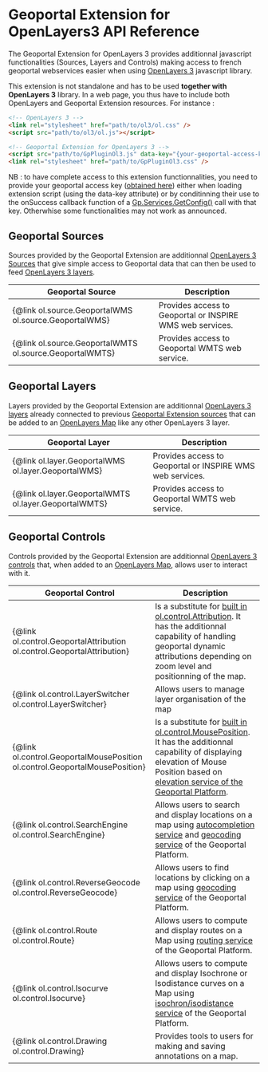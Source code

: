 # Geoportal Extension for OpenLayers3 API Reference

The Geoportal Extension for OpenLayers 3 provides additionnal javascript functionalities (Sources, Layers and Controls) making access to french geoportal webservices easier when using <a href="http://openlayers.org/">OpenLayers 3</a> javascript library.

This extension is not standalone and has to be used **together with OpenLayers 3** library. In a web page, you thus have to include both OpenLayers and Geoportal Extension resources. For instance :


``` html
<!-- OpenLayers 3 -->
<link rel="stylesheet" href="path/to/ol3/ol.css" />
<script src="path/to/ol3/ol.js"></script>

<!-- Geoportal Extension for OpenLayers 3 -->
<script src="path/to/GpPluginOl3.js" data-key="{your-geoportal-access-key}"></script>
<link rel="stylesheet" href="path/to/GpPluginOl3.css" />
```

NB : to have complete access to this extension functionnalities, you need to provide your geoportal access key (<a href="http://professionnels.ign.fr/geoservices-ign" target="_blank">obtained here</a>) either when loading extension script (using the data-key attribute) or by conditinning their use to the onSuccess callback function of a <a href="http://ignf.github.io/geoportal-access-lib/v1.0.0-beta.2/jsdoc/module-Services.html#~getConfig" target="_blank">Gp.Services.GetConfig()</a> call with that key. Otherwhise some functionalities may not work as announced.


<a id="sources"></a>

## Geoportal Sources

Sources provided by the Geoportal Extension are additionnal <a href="http://openlayers.org/en/latest/apidoc/ol.source.html" target="_blank">OpenLayers 3 Sources</a> that give simple access to Geoportal data that can then be used to feed <a href="http://openlayers.org/en/latest/apidoc/ol.layer.html" target="_blank">OpenLayers 3 layers</a>.


| Geoportal Source | Description |
| - | - |
| {@link ol.source.GeoportalWMS ol.source.GeoportalWMS} | Provides access to Geoportal or INSPIRE WMS web services. |
| {@link ol.source.GeoportalWMTS ol.source.GeoportalWMTS} | Provides access to Geoportal WMTS web service. |


## Geoportal Layers

Layers provided by the Geoportal Extension are additionnal <a href="http://openlayers.org/en/latest/apidoc/ol.layer.html" target="_blank">OpenLayers 3 layers</a> already connected to previous [Geoportal Extension sources](#sources) that can be added to an <a href="http://openlayers.org/en/latest/apidoc/ol.Map.html" target="_blank">OpenLayers Map</a> like any other OpenLayers 3 layer.

| Geoportal Layer | Description |
| - | - |
| {@link ol.layer.GeoportalWMS ol.layer.GeoportalWMS} | Provides access to Geoportal or INSPIRE WMS web services. |
| {@link ol.layer.GeoportalWMTS ol.layer.GeoportalWMTS} | Provides access to Geoportal WMTS web service. |


## Geoportal Controls

Controls provided by the Geoportal Extension are additionnal <a href="http://openlayers.org/en/latest/apidoc/ol.control.html" target="_blank">OpenLayers 3 controls</a> that, when added to an <a href="http://openlayers.org/en/latest/apidoc/ol.Map.html" target="_blank">OpenLayers Map</a>, allows user to interact with it.

| Geoportal Control | Description |
| - | - |
| {@link ol.control.GeoportalAttribution ol.control.GeoportalAttribution} | Is a substitute for <a href="http://openlayers.org/en/latest/apidoc/ol.control.Attribution.html" target="_blank">built in ol.control.Attribution</a>. It has the additionnal capability of handling geoportal dynamic attributions depending on zoom level and positionning of the map. |
| {@link ol.control.LayerSwitcher ol.control.LayerSwitcher} | Allows users to manage layer organisation of the map |
| {@link ol.control.GeoportalMousePosition ol.control.GeoportalMousePosition} | Is a substitute for <a href="http://openlayers.org/en/latest/apidoc/ol.control.MousePosition.html" target="_blank">built in ol.control.MousePosition</a>. It has the additionnal capability of displaying elevation of Mouse Position based on <a href="http://api.ign.fr/tech-docs-js/developpeur/alti.html" target="_blank">elevation service of the Geoportal Platform</a>. |
| {@link ol.control.SearchEngine ol.control.SearchEngine} | Allows users to search and display locations on a map using <a href="http://api.ign.fr/tech-docs-js/developpeur/search.html#The_autocompletion_Service" target="_blank">autocompletion service</a> and <a href="http://api.ign.fr/tech-docs-js/developpeur/search.html" target="_blank">geocoding service</a> of the Geoportal Platform. |
| {@link ol.control.ReverseGeocode ol.control.ReverseGeocode} | Allows users to find locations by clicking on a map using <a href="http://api.ign.fr/tech-docs-js/developpeur/search.html" target="_blank">geocoding service</a> of the Geoportal Platform. |
| {@link ol.control.Route ol.control.Route} | Allows users to compute and display routes on a Map using  <a href="http://api.ign.fr/tech-docs-js/developpeur/TODO" target="_blank">routing service</a> of the Geoportal Platform. |
| {@link ol.control.Isocurve ol.control.Isocurve} | Allows users to compute and display Isochrone or Isodistance curves on a Map using  <a href="http://api.ign.fr/tech-docs-js/developpeur/TODO" target="_blank">isochron/isodistance service</a> of the Geoportal Platform. |
| {@link ol.control.Drawing ol.control.Drawing} | Provides tools to users for making and saving annotations on a map. |




